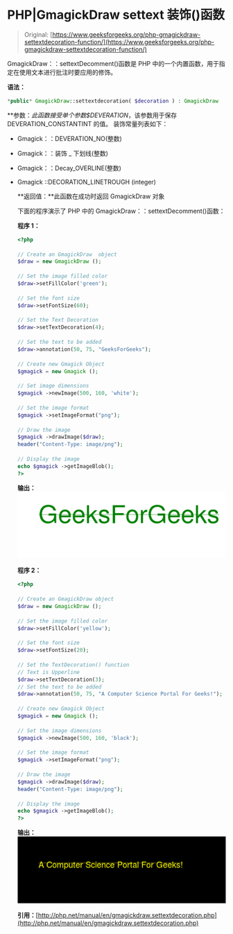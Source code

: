 # PHP|GmagickDraw settext 装饰()函数

> Original: [https://www.geeksforgeeks.org/php-gmagickdraw-settextdecoration-function/](https://www.geeksforgeeks.org/php-gmagickdraw-settextdecoration-function/)

GmagickDraw：：settextDecomment()函数是 PHP 中的一个内置函数，用于指定在使用文本进行批注时要应用的修饰。

**语法：**

```php
*public* GmagickDraw::settextdecoration( $decoration ) : GmagickDraw
```

**参数：**此函数接受单个参数*$DEVERATION*，该参数用于保存 DEVERATION_CONSTANTINT 的值。
装饰常量列表如下：

*   Gmagick：：DEVERATION_NO(整数)
*   Gmagick：：装饰 _ 下划线(整数)
*   Gmagick：：Decay_OVERLINE(整数)
*   Gmagick ::DECORATION_LINETROUGH (integer)

    **返回值：**此函数在成功时返回 GmagickDraw 对象

    下面的程序演示了 PHP 中的 GmagickDraw：：settextDecomment()函数：

    **程序 1：**

    ```php
    <?php

    // Create an GmagickDraw  object
    $draw = new GmagickDraw ();

    // Set the image filled color 
    $draw->setFillColor('green');

    // Set the font size
    $draw->setFontSize(60);

    // Set the Text Decoration
    $draw->setTextDecoration(4);

    // Set the text to be added
    $draw->annotation(50, 75, "GeeksForGeeks");

    // Create new Gmagick Object
    $gmagick = new Gmagick ();

    // Set image dimensions
    $gmagick ->newImage(500, 160, 'white');

    // Set the image format
    $gmagick ->setImageFormat("png");

    // Draw the image
    $gmagick ->drawImage($draw);
    header("Content-Type: image/png");

    // Display the image
    echo $gmagick ->getImageBlob();
    ?>
    ```

    **输出：**
    ![setTextDecoration](img/17d44b1e44a161e375cb910d0ba9f4d2.png)

    **程序 2：**

    ```php
    <?php

    // Create an GmagickDraw object
    $draw = new GmagickDraw ();

    // Set the image filled color 
    $draw->setFillColor('yellow');

    // Set the font size
    $draw->setFontSize(20);

    // Set the TextDecoration() function
    // Text is Upperline
    $draw->setTextDecoration(3);
    // Set the text to be added
    $draw->annotation(50, 75, "A Computer Science Portal For Geeks!");

    // Create new Gmagick Object 
    $gmagick = new Gmagick ();

    // Set the image dimensions
    $gmagick ->newImage(500, 160, 'black');

    // Set the image format
    $gmagick ->setImageFormat("png");

    // Draw the image
    $gmagick ->drawImage($draw);
    header("Content-Type: image/png");

    // Display the image
    echo $gmagick ->getImageBlob();
    ?>
    ```

    **输出：**
    ![setTextDecoration](img/7bd49066a15f76c45ba421e45f723a07.png)

    **引用：**[http://php.net/manual/en/gmagickdraw.settextdecoration.php](http://php.net/manual/en/gmagickdraw.settextdecoration.php)